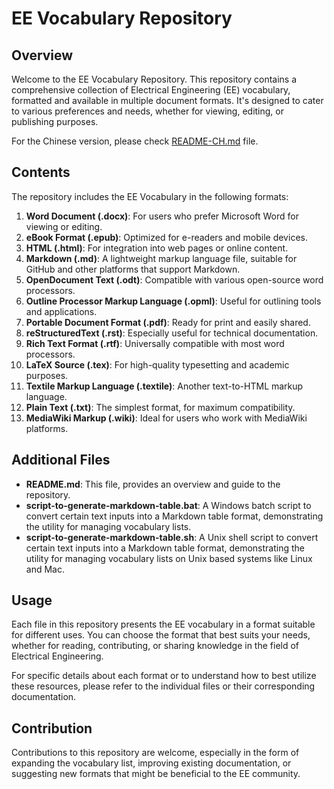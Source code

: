 # EE Vocabulary Repository

## Overview

Welcome to the EE Vocabulary Repository. This repository contains a comprehensive collection of Electrical Engineering (EE) vocabulary, formatted and available in multiple document formats. It's designed to cater to various preferences and needs, whether for viewing, editing, or publishing purposes.

For the Chinese version, please check [README-CH.md](./README-CH.md) file.

## Contents

The repository includes the EE Vocabulary in the following formats:

1. **Word Document (.docx)**: For users who prefer Microsoft Word for viewing or editing.
2. **eBook Format (.epub)**: Optimized for e-readers and mobile devices.
3. **HTML (.html)**: For integration into web pages or online content.
4. **Markdown (.md)**: A lightweight markup language file, suitable for GitHub and other platforms that support Markdown.
5. **OpenDocument Text (.odt)**: Compatible with various open-source word processors.
6. **Outline Processor Markup Language (.opml)**: Useful for outlining tools and applications.
7. **Portable Document Format (.pdf)**: Ready for print and easily shared.
8. **reStructuredText (.rst)**: Especially useful for technical documentation.
9. **Rich Text Format (.rtf)**: Universally compatible with most word processors.
10. **LaTeX Source (.tex)**: For high-quality typesetting and academic purposes.
11. **Textile Markup Language (.textile)**: Another text-to-HTML markup language.
12. **Plain Text (.txt)**: The simplest format, for maximum compatibility.
13. **MediaWiki Markup (.wiki)**: Ideal for users who work with MediaWiki platforms.

## Additional Files

- **README.md**: This file, provides an overview and guide to the repository.
- **script-to-generate-markdown-table.bat**: A Windows batch script to convert certain text inputs into a Markdown table format, demonstrating the utility for managing vocabulary lists.
- **script-to-generate-markdown-table.sh**: A Unix shell script to convert certain text inputs into a Markdown table format, demonstrating the utility for managing vocabulary lists on Unix based systems like Linux and Mac.

## Usage

Each file in this repository presents the EE vocabulary in a format suitable for different uses. You can choose the format that best suits your needs, whether for reading, contributing, or sharing knowledge in the field of Electrical Engineering.

For specific details about each format or to understand how to best utilize these resources, please refer to the individual files or their corresponding documentation.

## Contribution

Contributions to this repository are welcome, especially in the form of expanding the vocabulary list, improving existing documentation, or suggesting new formats that might be beneficial to the EE community.
